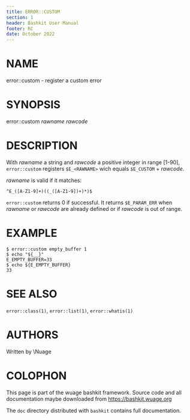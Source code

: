 ```yaml
---
title: ERROR::CUSTOM
section: 1
header: Bashkit User Manual
footer: RC
date: October 2022
---
```


# NAME

error::custom - register a custom error

# SYNOPSIS

error::custom *rawname* *rawcode*

# DESCRIPTION

With *rawname* a string and *rawcode* a positive integer in range [1-90],
`error::custom` registers `$E_<RAWNAME>` wich equals `$E_CUSTOM` + *rawcode*.

*rawname* is valid if it matches:
```
^E_([A-Z1-9]+)((_([A-Z1-9])+)*)$
```

`error::custom` returns 0 if successful. It returns `$E_PARAM_ERR` when
*rawname* or *rawcode* are already defined or if *rawcode* is out of range.

# EXAMPLE

    $ error::custom empty_buffer 1
    $ echo "${__}"
    E_EMPTY_BUFFER=33
    $ echo ${E_EMPTY_BUFFER}
    33

# SEE ALSO

`error::class(1)`, `error::list(1)`, `error::whatis(1)`

# AUTHORS
Written by \\Nuage

# COLOPHON
This page is part of the wuage bashkit framework. Source code and all
documentation maybe downloaded from <https://bashkit.wuage.org>

The `doc` directory distributed with `bashkit` contains full documentation.
